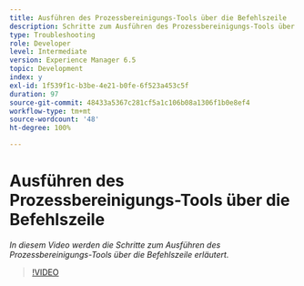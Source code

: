 ```yaml
---
title: Ausführen des Prozessbereinigungs-Tools über die Befehlszeile
description: Schritte zum Ausführen des Prozessbereinigungs-Tools über die Befehlszeile zum Löschen von Datensätzen aus der Job Manager-Tabelle
type: Troubleshooting
role: Developer
level: Intermediate
version: Experience Manager 6.5
topic: Development
index: y
exl-id: 1f539f1c-b3be-4e21-b0fe-6f523a453c5f
duration: 97
source-git-commit: 48433a5367c281cf5a1c106b08a1306f1b0e8ef4
workflow-type: tm+mt
source-wordcount: '48'
ht-degree: 100%

---
```


# Ausführen des Prozessbereinigungs-Tools über die Befehlszeile

*In diesem Video werden die Schritte zum Ausführen des Prozessbereinigungs-Tools über die Befehlszeile erläutert.*

>[!VIDEO](https://video.tv.adobe.com/v/335508?quality=12&learn=on)
